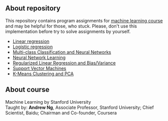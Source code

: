 ## About repository
This repository contains program assignments for [machine learning course](https://www.coursera.org/learn/machine-learning) and may be helpful for those, who stuck. Please, don't use this implementation before try to solve assignments by yourself.

* [Linear regression](machine-learning-ex1)
* [Logistic regression](machine-learning-ex2)
* [Multi-class Classification and Neural Networks](machine-learning-ex3)
* [Neural Network Learning](machine-learning-ex4)
* [Regularized Linear Regression and Bias/Variance](machine-learning-ex5)
* [Support Vector Machines](machine-learning-ex6)
* [K-Means Clustering and PCA](machine-learning-ex7)

## About course
Machine Learning by Stanford University  
Taught by: **Andrew Ng**, Associate Professor, Stanford University; Chief Scientist, Baidu; Chairman and Co-founder, Coursera

